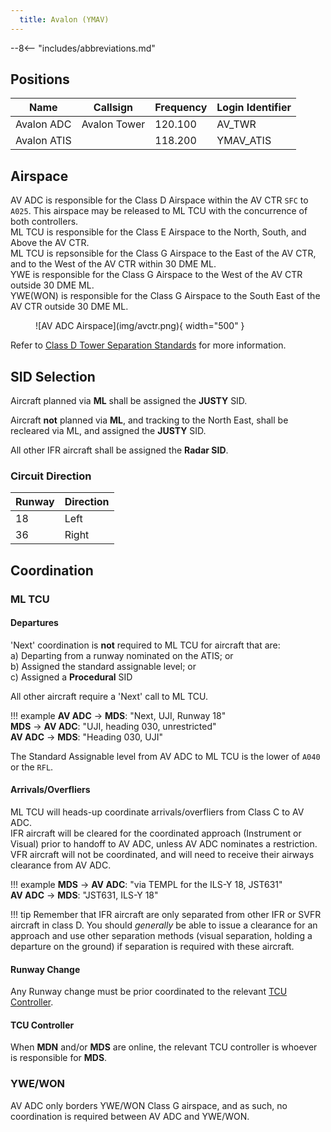 ```yaml
---
  title: Avalon (YMAV)
---
```


--8<-- "includes/abbreviations.md"

## Positions
| Name               | Callsign       | Frequency        | Login Identifier                         |
| ------------------ | -------------- | ---------------- | ---------------------------------------- |
| Avalon ADC      | Avalon Tower   | 120.100          | AV_TWR                                   |
| Avalon ATIS     |                | 118.200         | YMAV_ATIS                                |

## Airspace
AV ADC is responsible for the Class D Airspace within the AV CTR `SFC` to `A025`. This airspace may be released to ML TCU with the concurrence of both controllers.  
ML TCU is responsible for the Class E Airspace to the North, South, and Above the AV CTR.  
ML TCU is repsonsible for the Class G Airspace to the East of the AV CTR, and to the West of the AV CTR within 30 DME ML.  
YWE is responsible for the Class G Airspace to the West of the AV CTR outside 30 DME ML.  
YWE(WON) is responsible for the Class G Airspace to the South East of the AV CTR outside 30 DME ML.

<figure markdown>
![AV ADC Airspace](img/avctr.png){ width="500" }
</figure>

Refer to [Class D Tower Separation Standards](../../../separation-standards/classd) for more information.

## SID Selection
Aircraft planned via **ML** shall be assigned the **JUSTY** SID.

Aircraft **not** planned via **ML**, and tracking to the North East, shall be recleared via ML, and assigned the **JUSTY** SID.

All other IFR aircraft shall be assigned the **Radar SID**.

### Circuit Direction
| Runway | Direction |
| ------ | ----------|
| 18     | Left  |
| 36     | Right |

## Coordination
### ML TCU
#### Departures
'Next' coordination is **not** required to ML TCU for aircraft that are:   
  a) Departing from a runway nominated on the ATIS; or  
  b) Assigned the standard assignable level; or  
  c) Assigned a **Procedural** SID

All other aircraft require a 'Next' call to ML TCU.

!!! example
    <span class="hotline">**AV ADC** -> **MDS**</span>: "Next, UJI, Runway 18"  
    <span class="hotline">**MDS** -> **AV ADC**</span>: "UJI, heading 030, unrestricted"  
    <span class="hotline">**AV ADC** -> **MDS**</span>: "Heading 030, UJI"

The Standard Assignable level from AV ADC to ML TCU is the lower of `A040` or the `RFL`.

#### Arrivals/Overfliers
ML TCU will heads-up coordinate arrivals/overfliers from Class C to AV ADC.  
IFR aircraft will be cleared for the coordinated approach (Instrument or Visual) prior to handoff to AV ADC, unless AV ADC nominates a restriction.  
VFR aircraft will not be coordinated, and will need to receive their airways clearance from AV ADC.

!!! example
    <span class="hotline">**MDS** -> **AV ADC**</span>: "via TEMPL for the ILS-Y 18, JST631"  
    <span class="hotline">**AV ADC** -> **MDS**</span>: "JST631, ILS-Y 18"  

!!! tip
    Remember that IFR aircraft are only separated from other IFR or SVFR aircraft in class D. You should *generally* be able to issue a clearance for an approach and use other separation methods (visual separation, holding a departure on the ground) if separation is required with these aircraft.

#### Runway Change
Any Runway change must be prior coordinated to the relevant [TCU Controller](#tcu-controller).

#### TCU Controller
When **MDN** and/or **MDS** are online, the relevant TCU controller is whoever is responsible for **MDS**.

### YWE/WON
AV ADC only borders YWE/WON Class G airspace, and as such, no coordination is required between AV ADC and YWE/WON.